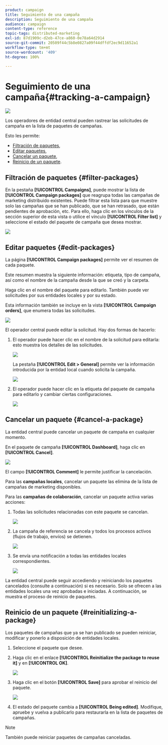 ```yaml
---
product: campaign
title: Seguimiento de una campaña
description: Seguimiento de una campaña
audience: campaign
content-type: reference
topic-tags: distributed-marketing
exl-id: 87d1909c-d2eb-47ce-a860-0e78a64d2914
source-git-commit: 20509f44c5b8e0827a09f44dffdf2ec9d11652a1
workflow-type: tm+mt
source-wordcount: '409'
ht-degree: 100%

---
```


# Seguimiento de una campaña{#tracking-a-campaign}

![](../../assets/v7-only.svg)

Los operadores de entidad central pueden rastrear las solicitudes de campaña en la lista de paquetes de campañas.

Esto les permite:

* [Filtración de paquetes](#filter-packages),
* [Editar paquetes](#edit-packages),
* [Cancelar un paquete](#cancel-a-package),
* [Reinicio de un paquete](#reinitializing-a-package).

## Filtración de paquetes {#filter-packages}

En la pestaña **[!UICONTROL Campaigns]**, puede mostrar la lista de **[!UICONTROL Campaign packages]** que reagrupa todas las campañas de marketing distribuido existentes. Puede filtrar esta lista para que muestre solo las campañas que se han publicado, que se han retrasado, que están pendientes de aprobación, etc. Para ello, haga clic en los vínculos de la sección superior de esta vista o utilice el vínculo **[!UICONTROL Filter list]** y seleccione el estado del paquete de campaña que desea mostrar.

![](assets/mkg_dist_catalog_filter.png)

## Editar paquetes {#edit-packages}

La página **[!UICONTROL Campaign packages]** permite ver el resumen de cada paquete.

Este resumen muestra la siguiente información: etiqueta, tipo de campaña, así como el nombre de la campaña desde la que se creó y la carpeta.

Haga clic en el nombre del paquete para editarlo. También puede ver solicitudes por sus entidades locales y por su estado.

Esta información también se incluye en la vista **[!UICONTROL Campaign orders]**, que enumera todas las solicitudes.

![](assets/mkg_dist_catalog_op_command_details.png)

El operador central puede editar la solicitud. Hay dos formas de hacerlo:

1. El operador puede hacer clic en el nombre de la solicitud para editarla: esto muestra los detalles de las solicitudes.

   ![](assets/mkg_dist_catalog_op_command_edit1.png)

   La pestaña **[!UICONTROL Edit > General]** permite ver la información introducida por la entidad local cuando solicita la campaña.

   ![](assets/mkg_dist_catalog_op_command_edit1a.png)

1. El operador puede hacer clic en la etiqueta del paquete de campaña para editarlo y cambiar ciertas configuraciones.

   ![](assets/mkg_dist_catalog_op_command_edit2.png)

## Cancelar un paquete {#cancel-a-package}

La entidad central puede cancelar un paquete de campaña en cualquier momento.

En el paquete de campaña **[!UICONTROL Dashboard]**, haga clic en **[!UICONTROL Cancel]**.

![](assets/mkg_dist_cancel_op_from_dashboard.png)

El campo **[!UICONTROL Comment]** le permite justificar la cancelación.

Para las **campañas locales**, cancelar un paquete las elimina de la lista de campañas de marketing disponibles.

Para las **campañas de colaboración**, cancelar un paquete activa varias acciones:

1. Todas las solicitudes relacionadas con este paquete se cancelan.

   ![](assets/mkg_dist_mutual_op_cancelled.png)

1. La campaña de referencia se cancela y todos los procesos activos (flujos de trabajo, envíos) se detienen.

   ![](assets/mkg_dist_mutual_op_cancelled1.png)

1. Se envía una notificación a todas las entidades locales correspondientes.

   ![](assets/mkg_dist_mutual_op_cancelled2.png)

La entidad central puede seguir accediendo y reiniciando los paquetes cancelados (consulte a continuación) si es necesario. Solo se ofrecen a las entidades locales una vez aprobadas e iniciadas. A continuación, se muestra el proceso de reinicio de paquetes.

## Reinicio de un paquete {#reinitializing-a-package}

Los paquetes de campañas que ya se han publicado se pueden reiniciar, modificar y ponerlo a disposición de entidades locales.

1. Seleccione el paquete que desee.
1. Haga clic en el enlace **[!UICONTROL Reinitialize the package to reuse it]** y en **[!UICONTROL OK]**.

   ![](assets/mkg_dist_mutual_op_reinit.png)

1. Haga clic en el botón **[!UICONTROL Save]** para aprobar el reinicio del paquete.

   ![](assets/mkg_dist_mutual_op_reinit2.png)

1. El estado del paquete cambia a **[!UICONTROL Being edited]**. Modifique, apruebe y vuelva a publicarlo para restaurarla en la lista de paquetes de campañas.

>[!NOTE]
>
>También puede reiniciar paquetes de campañas canceladas.
